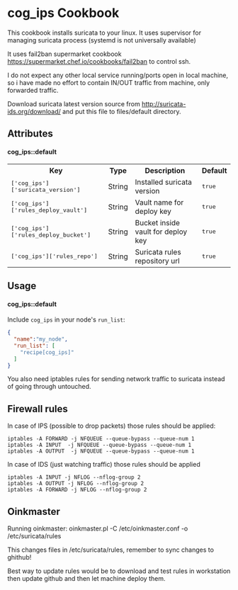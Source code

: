 cog_ips Cookbook
================

This cookbook installs suricata to your linux. It uses supervisor for managing suricata process
(systemd is not universally available)

It uses fail2ban supermarket cookbook https://supermarket.chef.io/cookbooks/fail2ban to control
ssh.

I do not expect any other local service running/ports open in local machine, so
i have made no effort to contain IN/OUT traffic from machine, only forwarded
traffic.

Download suricata latest version source from http://suricata-ids.org/download/ and put
this file to files/default directory.

Attributes
----------

#### cog_ips::default
<table>
  <tr>
    <th>Key</th>
    <th>Type</th>
    <th>Description</th>
    <th>Default</th>
  </tr>
  <tr>
    <td><tt>['cog_ips']['suricata_version']</tt></td>
    <td>String</td>
    <td>Installed suricata version</td>
    <td><tt>true</tt></td>
  </tr>
  <tr>
    <td><tt>['cog_ips']['rules_deploy_vault']</tt></td>
    <td>String</td>
    <td>Vault name for deploy key</td>
    <td><tt>true</tt></td>
  </tr>
  <tr>
    <td><tt>['cog_ips']['rules_deploy_bucket']</tt></td>
    <td>String</td>
    <td>Bucket inside vault for deploy key</td>
    <td><tt>true</tt></td>
  </tr>
  <tr>
    <td><tt>['cog_ips']['rules_repo']</tt></td>
    <td>String</td>
    <td>Suricata rules repository url</td>
    <td><tt>true</tt></td>
  </tr>
</table>


Usage
-----
#### cog_ips::default

Include `cog_ips` in your node's `run_list`:

```json
{
  "name":"my_node",
  "run_list": [
    "recipe[cog_ips]"
  ]
}
```

You also need iptables rules for sending network traffic to suricata instead of
going through untouched.

Firewall rules
--------------

In case of IPS (possible to drop packets) those rules should be applied:

```
iptables -A FORWARD -j NFQUEUE --queue-bypass --queue-num 1
iptables -A INPUT  -j NFQUEUE --queue-bypass --queue-num 1
iptables -A OUTPUT  -j NFQUEUE --queue-bypass --queue-num 1
```

In case of IDS (just watching traffic) those rules should be applied

```
iptables -A INPUT -j NFLOG --nflog-group 2
iptables -A OUTPUT -j NFLOG --nflog-group 2
iptables -A FORWARD -j NFLOG --nflog-group 2
```


Oinkmaster
----------

Running oinkmaster:
oinkmaster.pl -C /etc/oinkmaster.conf -o /etc/suricata/rules

This changes files in /etc/suricata/rules, remember to sync changes to ghithub!

Best way to update rules would be to download and test rules in workstation
then update github and then let machine deploy them.
